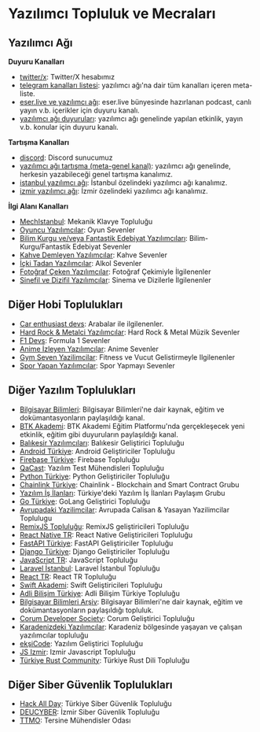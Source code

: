 # Yazılımcı Topluluk ve Mecraları

## Yazılımcı Ağı

**Duyuru Kanalları**

- [twitter/x](https://x.com/yazilimciagi): Twitter/X hesabımız
- [telegram kanalları listesi](https://t.me/yazilimciagi_kanallar): yazılımcı ağı'na dair tüm kanalları içeren meta-liste.
- [eser.live ve yazılımcı ağı](https://t.me/eserlive): eser.live bünyesinde hazırlanan podcast, canlı yayın v.b. içerikler için duyuru kanalı.
- [yazılımcı ağı duyuruları](https://t.me/yazilimciagi): yazılımcı ağı genelinde yapılan etkinlik, yayın v.b. konular için duyuru kanalı.

**Tartışma Kanalları**

- [discord](https://discord.com/invite/ckS4huSvEk): Discord sunucumuz
- [yazılımcı ağı tartışma (meta-genel kanal)](https://t.me/yazilimciagi_tartisma): yazılımcı ağı genelinde, herkesin yazabileceği genel tartışma kanalımız.
- [istanbul yazılımcı ağı](https://t.me/yazilimciagi_istanbul): İstanbul özelindeki yazılımcı ağı kanalımız.
- [izmir yazılımcı ağı](https://t.me/yazilimciagi_izmir): İzmir özelindeki yazılımcı ağı kanalımız.

**İlgi Alanı Kanalları**

- [MechIstanbul](https://t.me/mechistanbul): Mekanik Klavye Topluluğu
- [Oyuncu Yazılımcılar](https://t.me/oyunyazilim): Oyun Sevenler
- [Bilim Kurgu ve/veya Fantastik Edebiyat Yazılımcıları](https://t.me/bilimkurguyazilim): Bilim-Kurgu/Fantastik Edebiyat Sevenler
- [Kahve Demleyen Yazılımcılar](https://t.me/kahveciyazilimcilar): Kahve Sevenler
- [İçki Tadan Yazılımcılar](https://t.me/ickiyazilim): Alkol Sevenler
- [Fotoğraf Çeken Yazılımcılar](https://t.me/fotoyazilim): Fotoğraf Çekimiyle İlgilenenler
- [Sinefil ve Dizifil Yazılımcılar](https://t.me/sinefilyazilim): Sinema ve Dizilerle İlgilenenler


## Diğer Hobi Toplulukları

- [Car enthusiast devs](https://t.me/+xU-UOaFbB6JhN2Jk): Arabalar ile ilgilenenler.
- [Hard Rock & Metalci Yazılımcılar](https://t.me/joinchat/N8l4vy7jdDRhZjQ8): Hard Rock & Metal Müzik Sevenler
- [F1 Devs](https://t.me/joinchat/g6H_CIcjNe8xNzk0): Formula 1 Sevenler
- [Anime İzleyen Yazılımcılar](https://t.me/anime_devel): Anime Sevenler
- [Gym Seven Yazilimcilar](https://t.me/+30Y0wobsgolmYmU0): Fitness ve Vucut Gelistirmeyle Ilgilenenler
- [Spor Yapan Yazılımcılar](https://t.me/+xUsdvfZUGdNjZDk0): Spor Yapmayı Sevenler


## Diğer Yazılım Toplulukları

- [Bilgisayar Bilimleri](https://t.me/computersciencelab): Bilgisayar Bilimleri'ne dair kaynak, eğitim ve dokümantasyonların paylaşıldığı kanal.
- [BTK Akademi](https://t.me/BTKAkademiKurumsal): BTK Akademi Eğitim Platformu'nda gerçekleşecek yeni etkinlik, eğitim gibi duyuruların paylaşıldığı kanal.
- [Balıkesir Yazılımcıları](https://t.me/+L-56tXetd34yYTdk): Balıkesir Geliştirici Topluluğu
- [Android Türkiye](https://t.me/androidturkey): Android Geliştiriciler Topluluğu
- [Firebase Türkiye](https://t.me/firebasetr): Firebase Topluluğu
- [QaCast](https://t.me/joinchat/KG3RmhohFlyjFtfL6G-L-g): Yazılım Test Mühendisleri Topluluğu
- [Python Türkiye](https://t.me/python_tr): Python Geliştiriciler Topluluğu
- [Chainlink Türkiye](https://t.me/ChainLinkTR): Chainlink - Blockchain and Smart Contract Grubu
- [Yazılım İş İlanları](https://t.me/yazilimisilanlarigrubu): Türkiye'deki Yazılım İş İlanları Paylaşım Grubu
- [Go Türkiye](https://t.me/golangturkiye): GoLang Geliştirici Topluluğu
- [Avrupadaki Yazilimcilar](https://t.me/+5sp0h9uJ-wNhNmI0): Avrupada Calisan & Yasayan Yazilimcilar Toplulugu
- [RemixJS Topluluğu](https://t.me/+iWXQtKBmgDA1N2Q0): RemixJS geliştiricileri Topluluğu
- [React Native TR](https://t.me/+vCc5FfyDe3U2YmI0): React Native Geliştiricileri Topluluğu
- [FastAPI Türkiye](https://t.me/fastapi_turkey): FastAPI Geliştiriciler Topluluğu
- [Django Türkiye](https://t.me/django_turkey): Django Geliştiriciler Topluluğu
- [JavaScript TR](https://t.me/JavaScriptTR): JavaScript Topluluğu
- [Laravel İstanbul](https://t.me/laravelistanbul): Laravel İstanbul Topluluğu
- [React TR](https://t.me/ReactTR): React TR Topluluğu
- [Swift Akademi](https://t.me/swiftakademi): Swift Geliştiricileri Topluluğu
- [Adli Bilişim Türkiye](https://t.me/AdliBilisimTurkiye): Adli Bilişim Türkiye Topluluğu
- [Bilgisayar Bilimleri Arşiv](https://t.me/csarchive): Bilgisayar Bilimleri'ne dair kaynak, eğitim ve dokümantasyonların paylaşıldığı topluluk.
- [Corum Developer Society](https://t.me/+9AnE8LStu-w0MGQ5): Corum Geliştirici Topluluğu
- [Karadenizdeki Yazılımcılar](https://t.me/blackseadevs): Karadeniz bölgesinde yaşayan ve çalışan yazılımcılar topluluğu
- [ekşiCode](https://www.eksicode.org/telegram-gruplari): Yazılım Geliştirici Topluluğu
- [JS Izmir](https://t.me/js_izmir): Izmir Javascript Topluluğu
- [Türkiye Rust Community](https://bento.me/turkiye-rust-community): Türkiye Rust Dili Topluluğu


## Diğer Siber Güvenlik Toplulukları

- [Hack All Day](https://t.me/hackallday): Türkiye Siber Güvenlik Topluluğu
- [DEUCYBER](https://t.me/deucyber): İzmir Siber Güvenlik Topluluğu
- [TTMO](https://t.me/ttmo_O): Tersine Mühendisler Odası
